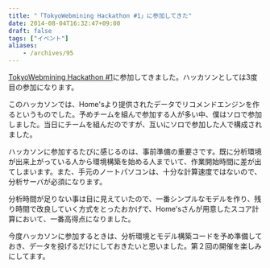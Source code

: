 ```yaml
---
title: "「TokyoWebmining Hackathon #1」に参加してきた"
date: 2014-08-04T16:32:47+09:00
draft: false
tags: ["イベント"]
aliases:
    - /archives/95
---
```


[TokyoWebmining Hackathon #1](https://www.eventbrite.com/e/tokyowebmining-hackathon-1-tickets-11998534941)に参加してきました。ハッカソンとしては3度目の参加になります。

このハッカソンでは、Home'sより提供されたデータでリコメンドエンジンを作るというものでした。予めチームを組んで参加する人が多い中、僕はソロで参加しました。当日にチームを組んだのですが、互いにソロで参加した人で構成されました。

ハッカソンに参加するたびに感じるのは、事前準備の重要さです。既に分析環境が出来上がっている人から環境構築を始める人までいて、作業開始時間に差が出てしまいます。また、手元のノートパソコンは、十分な計算速度ではないので、分析サーバが必須になります。

分析時間が足りない事は目に見えていたので、一番シンプルなモデルを作り、残り時間で改良していく方式をとったおかげで、Home'sさんが用意したスコア計算において、一番高得点になりました。

今度ハッカソンに参加するときは、分析環境とモデル構築コードを予め準備しておき、データを投げるだけにしておきたいと思いました。第２回の開催を楽しみにしてます。


